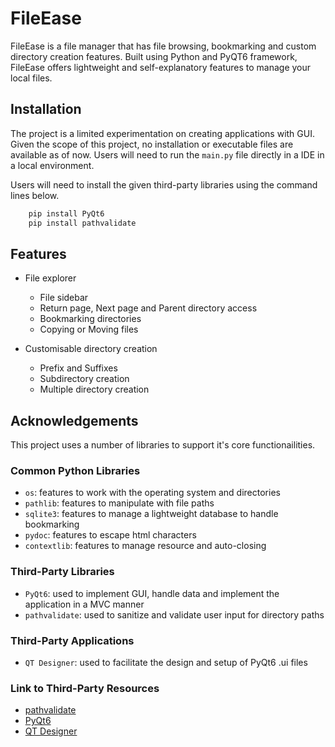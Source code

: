 
# FileEase
FileEase is a file manager that has file browsing, bookmarking and custom directory creation features. Built using Python and PyQT6 framework, FileEase offers lightweight and self-explanatory features to manage your local files.


## Installation

The project is a limited experimentation on creating applications with GUI. Given the scope of this project, no installation or executable files are available as of now. Users will need to run the ```main.py``` file directly in a IDE in a local environment.

Users will need to install the given third-party libraries using the command lines below.

```bash
    pip install PyQt6
    pip install pathvalidate
```
## Features

- File explorer
    - File sidebar
    - Return page, Next page and Parent directory access
    - Bookmarking directories
    - Copying or Moving files

- Customisable directory creation
    - Prefix and Suffixes
    - Subdirectory creation
    - Multiple directory creation   


## Acknowledgements
This project uses a number of libraries to support it's core functionailities. 

### Common Python Libraries
- `os`: features to work with the operating system and directories
- `pathlib`: features to manipulate with file paths 
- `sqlite3`: features to manage a lightweight database to handle bookmarking
- `pydoc`: features to escape html characters
- `contextlib`: features to manage resource and auto-closing

### Third-Party Libraries
- `PyQt6`: used to implement GUI, handle data and implement the application in a MVC manner
- `pathvalidate`: used to sanitize and validate user input for directory paths

### Third-Party Applications
- `QT Designer`: used to facilitate the design and setup of  PyQt6 .ui files

### Link to Third-Party Resources
- [pathvalidate](https://pypi.org/project/pathvalidate/)
- [PyQt6](https://pypi.org/project/PyQt6/)
- [QT Designer](https://doc.qt.io/qt-6/qtdesigner-manual.html)
